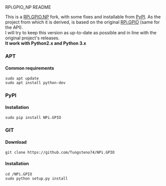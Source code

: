 RPi.GPIO_NP README

This is a [RPi.GPIO.NP](https://github.com/chainsx/RPi.GPIO.NP) fork, with some fixes and installable from [PyPI](https://pypi.org/project/NPi.GPIO/). As the project from which it is derived, is based on the original [RPi.GPIO](https://pypi.python.org/pypi/RPi.GPIO) (same for the API).   
I will try to keep this version as up-to-date as possible and in line with the original project's releases.   
__It work with Python2.x and Python 3.x__

### APT 
#### Common requirements
    sudo apt update
    sudo apt install python-dev 

### PyPI
#### Installation
    sudo pip install NPi.GPIO

### GIT
#### Download
    git clone https://github.com/Tungsteno74/NPi.GPIO

#### Installation
    cd /NPi.GPIO               
    sudo python setup.py install
